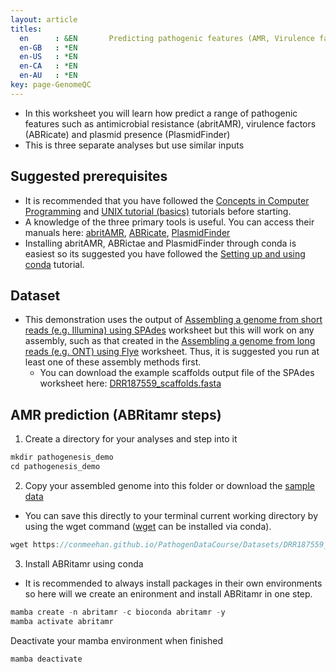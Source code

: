 ```yaml
---
layout: article
titles:
  en      : &EN       Predicting pathogenic features (AMR, Virulence factors, Plasmids)
  en-GB   : *EN
  en-US   : *EN
  en-CA   : *EN
  en-AU   : *EN
key: page-GenomeQC
---
```


*	In this worksheet you will learn how predict a range of pathogenic features such as antimicrobial resistance (abritAMR), virulence factors (ABRicate) and plasmid presence (PlasmidFinder)
* This is three separate analyses but use similar inputs


## Suggested prerequisites
* It is recommended that you have followed the [Concepts in Computer Programming](https://conmeehan.github.io/PathogenDataCourse/ConceptsInComputerProgramming) and [UNIX tutorial (basics)](https://conmeehan.github.io/UNIXtutorial) tutorials before starting.
* A knowledge of the three primary tools is useful. You can access their manuals here: [abritAMR](https://github.com/MDU-PHL/abritamr), [ABRicate](https://github.com/tseemann/abricate), [PlasmidFinder](https://bitbucket.org/genomicepidemiology/plasmidfinder/src/master/)
* Installing abritAMR, ABRictae and PlasmidFinder through conda is easiest so its suggested you have followed the [Setting up and using conda](https://conmeehan.github.io/PathogenDataCourse/CondaInstallAndUse) tutorial.

## Dataset
*	This demonstration uses the output of [Assembling a genome from short reads (e.g. Illumina) using SPAdes](https://conmeehan.github.io/PathogenDataCourse/Worksheets/GenomeAssembly_SPAdes) worksheet but this will work on any assembly, such as that created in the [Assembling a genome from long reads (e.g. ONT) using Flye](https://conmeehan.github.io/PathogenDataCourse/Worksheets/GenomeAssembly_Flye) worksheet. Thus, it is suggested you run at least one of these assembly methods first. 
	* You can download the example scaffolds output file of the SPAdes worksheet here: [DRR187559_scaffolds.fasta](https://conmeehan.github.io/PathogenDataCourse/Datasets/DRR187559_scaffolds.fasta)


## AMR prediction (ABRitamr steps)
1. Create a directory for your analyses and step into it
```c
mkdir pathogenesis_demo
cd pathogenesis_demo
```
2. Copy your assembled genome into this folder or download the [sample data](https://conmeehan.github.io/PathogenDataCourse/Datasets/DRR187559_scaffolds.fasta)
* You can save this directly to your terminal current working directory by using the wget command ([wget](https://anaconda.org/anaconda/wget) can be installed via conda).

```c
wget https://conmeehan.github.io/PathogenDataCourse/Datasets/DRR187559_scaffolds.fasta
```
3. Install ABRitamr using conda
  * It is recommended to always install packages in their own environments so here will we create an enironment and install ABRitamr in one step. 
```c
mamba create -n abritamr -c bioconda abritamr -y
mamba activate abritamr
```


Deactivate your mamba environment when finished
```c
mamba deactivate
```
